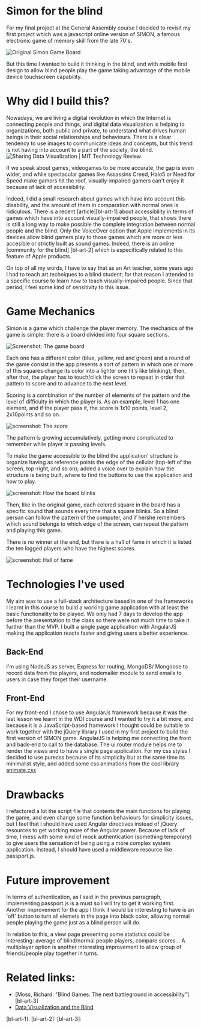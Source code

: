 # Simon for the blind

For my final project at the General Assembly course I decided to revisit my first project which was a javascript online version of SIMON, a famous electronic game of memory skill from the late 70's.

![Original Simon Game Board](https://upload.wikimedia.org/wikipedia/commons/9/99/OriginalSimon.jpg)

But this time I wanted to build it thinking in the blind, and with mobile first design to allow blind people play the game taking advantage of the mobile device touchscreen capability.

# Why did I build this?
Nowadays, we are living a digital revolution in which the Internet is connecting people and things, and digital data visualization is helping to organizations, both public and private, to understand what drives human beings in their social relationships and behaviours.
There is a clear tendency to use images to communicate ideas and concepts, but this trend is not having into account to a part of the society, the blind.
![Sharing Data Visualization | MIT Technology Review](https://img.modern-house.us/medium/3/data%20visualization.jpg)

If we speak about games, videogames to be more accurate, the gap is even wider, and while spectacular games like Assassins Creed, Halo5 or Need for Speed make gamers hit the roof, visually-impaired gamers can't enjoy it because of lack of accessibility. 

Indeed, I did a small research about games which have into account this disability, and the amount of them in comparation with normal ones is ridiculous.
There is a recent [article][bl-art-1] about accessibility in terms of games which have into account visually-impaired people, that shows there is still a long way to make possible the complete integration between normal people and the blind.
Only the VoiceOver option that Apple implements in its devices allow blind gamers play to those games which are more or less accesible or strictly built as sound games. Indeed, there is an online [community for the blind] [bl-art-2] which is especifically related to this feature of Apple products.

On top of all my words, I have to say that as an Art teacher, some years ago I had to teach art techniques to a blind student; for that reason I attended to a specific course to learn how to teach visually-impaired people.
Since that period, I feel some kind of sensitivity to this issue.

# Game Mechanics
Simon is a game which challenge the player memory.
The mechanics of the game is simple: there is a board divided into four square sections.

![Screenshot: The game board](http://imgur.com/bUMaYdc.png)

Each one has a different color (blue, yellow, red and green)
and a round of the game consist in the app presents a sort of pattern in which one or more of this squares change its color into a lighter one (it's like blinking); then, after that, the player has to touch/click the screen to repeat in order that pattern to score and to advance to the next level.

Scoring is a combination of the number of elements of the pattern and the level of difficulty in which the player is. As an example, level 1 has one element, and if the player pass it, the score is 1x10 points, level 2, 2x10points and so on.

![screenshot: The score](http://imgur.com/bUMaYdc)

The pattern is growing accumulatively, getting more complicated to remember while player is passing levels.

To make the game accessible to the blind the application' structure is organize having as reference points the edge of the cellular (top-left of the screen, top-right, and so on); added a voice over to explain how the structure is being built, where to find the buttons to use the application and how to play.

![screenshot: How the board blinks](http://imgur.com/bUMaYdc)

Then, like in the original game, each colored square in the board has a specific sound that sounds every time that a square blinks. So a blind person can follow the pattern of the computer, and if he/she remembers which sound belongs to which edge of the screen, can repeat the pattern and playing this game.

There is no winner at the end, but there is a hall of fame in which it is listed the ten logged players who have the highest scores.

![screenshot: Hall of fame](http://imgur.com/bUMaYdc)

# Technologies I've used
My aim was to use a full-stack architecture based in one of the frameworks I learnt in this course to build a working game application with at least the basic functionality to be played. 
We only had 7 days to develop the app before the presentation to the class so there were not much time to take it further than the MVP.
I built a single page application with AngularJS making the application reacts faster and giving users a better experience.

## Back-End
I'm using NodeJS as server, Express for routing, MongoDB/ Mongoose to record data from the players, and nodemailer module to send emails to users in case they forget their username.

## Front-End
For my front-end I chose to use AngularJs framework because it was the last lesson we learnt in the WDI course and I wanted to try it a bit more, and because it is a JavaScript-based framework I thought could be suitable to work together with the jQuery library I used in my first project to build the first version of SIMON game.
AngularJS is helping me connecting the front and back-end to call to the database. The ui.router module helps me to render the views and to have a single page application.
For my css styles I decided to use purecss because of its simplicity but at the same time its minimalist style, and added some css animations from the cool library [animate.css][animateCSS]

# Drawbacks
I refactored a lot the script file that contents the main functions for playing the game, and even change some function behaviours for simplicity issues, but I feel that I should have used Angular directives instead of jQuery resources to get working more of the Angular power.
Because of lack of time, I mess with some kind of mock authentication (something temporary) to give users the sensation of being using a more complex system application. Instead, I should have used a middleware resource like passport.js.
# Future improvement
In terms of authentication, as I said in the previous parragraph, implementing passport.js is a must so I will try to get it working first.
Another improvement for the app I think it would be interesting to have is an 'off' button to turn all elemets in the page into black color, allowing normal people playing the game just as a blind person will do.

In relation to this, a view page presenting some statistics could be interesting: average of blind/normal people players, compare scores...
A multiplayer option is another interesting improvement to allow group of friends/people play together in turns.


# Related links:
- [Moss, Richard: "Blind Games: The next battleground in accessibility"] [bl-art-3]
- [Data Visualization and the Blind][dataVisualizationAndTheBlind]


<links to external sites>
[bl-art-1]: <http://toucharcade.com/2015/05/06/blind-gamers-are-embracing-developers-who-have-an-eye-for-accessibility>
[bl-art-2]: <http://www.applevis.com>
[bl-art-3]: <http://www.polygon.com/features/2013/8/6/4550490/blind-games-rock-vibe>

[animateCSS]: <https://github.com/daneden/animate.css>
[dataVisualizationAndTheBlind]: <https://www.perceptualedge.com/blog/?p=1756>
